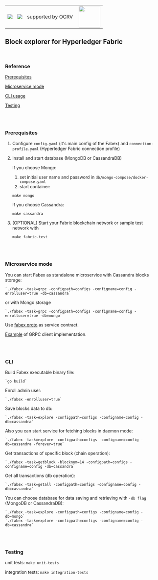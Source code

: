 <style>
#table {border: none;}
</style>

<table id="table"><tr>
<td><img src="https://github.com/hyperledger-labs/fabex/workflows/build/badge.svg" /></td>
<td><img src="https://github.com/hyperledger-labs/fabex/workflows/unit-tests/badge.svg" /></td>
<td>supported by OCRV</td><td><img align="right" width="70" height="70" src="https://avatars0.githubusercontent.com/u/60600953?s=100&v=4"></td></tr></table> 


## **Block explorer for Hyperledger Fabric**
<br>

### Reference

[Prerequisites](#prerequisites)

[Microservice mode](#microservice)

[CLI usage](#cli)

[Testing](#testing)

<br><br>

### <a name="prerequisites">**Prerequisites**</a>

1. Configure `config.yaml` (it's main config of the Fabex) and `connection-profile.yaml` (Hyperledger Fabric connection profile)

2. Install and start database (MongoDB or CassandraDB)
    
    If you choose Mongo:
      1. set initial user name and password in `db/mongo-compose/docker-compose.yaml`
      2. start container:
    
      ```
      make mongo
      ```
    If you choose Cassandra:
      ``` 
      make cassandra
      ```
3. (OPTIONAL) Start your Fabric blockchain network or sample test network with 
   ```
   make fabric-test
   ```

<br><br>

### <a name="microservice">**Microservice mode**</a>

You can start Fabex as standalone microservice with Cassandra blocks storage:

    `./fabex -task=grpc -configpath=configs -configname=config -enrolluser=true -db=cassandra`
    
  or with Mongo storage
  
    `./fabex -task=grpc -configpath=configs -configname=config -enrolluser=true -db=mongo`

Use [fabex.proto](https://github.com/hyperledger-labs/fabex/blob/master/proto/fabex.proto) as service contract.

[Example](https://github.com/hyperledger-labs/fabex/blob/master/client/example/client.go) of GRPC client implementation.

<br><br>
 
### <a name="cli">**CLI**</a>
Build Fabex executable binary file:  

    `go build`

Enroll admin user:  

    `./fabex -enrolluser=true`

Save blocks data to db:

    `./fabex -task=explore -configpath=configs -configname=config -db=cassandra`
    

Also you can start service for fetching blocks in daemon mode: 
 
    `./fabex -task=explore -configpath=configs -configname=config -db=cassandra -forever=true` 
    
    
Get transactions of specific block (chain operation):  

    `./fabex -task=getblock -blocknum=14 -configpath=configs -configname=config -db=cassandra`

Get all transactions (db operation):  

    `./fabex -task=getall -configpath=configs -configname=config -db=cassandra`


You can choose database for data saving and retrieving with `-db flag` (MongoDB or CassandraDB):

    `./fabex -task=explore -configpath=configs -configname=config -db=mongo`
    `./fabex -task=explore -configpath=configs -configname=config -db=cassandra`


<br><br>

### <a name="testing">**Testing**</a>

unit tests: `make unit-tests`

integration tests: `make integration-tests`